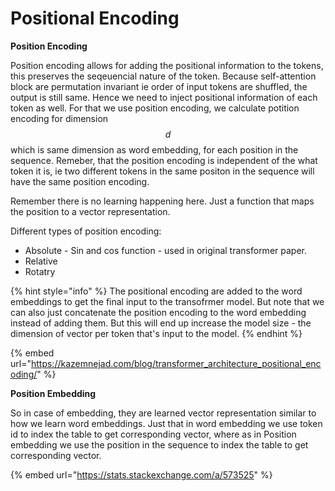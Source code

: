 # Positional Encoding

**Position Encoding**

Position encoding allows for adding the positional information to the tokens, this preserves the seqeuencial nature of the token. Because self-attention block are permutation invariant ie order of input tokens are shuffled, the output is still same. Hence we need to inject positional information of each token as well. For that we use position encoding, we calculate potition encoding  for dimension $$d$$which is same dimension as word embedding, for each position in the sequence. Remeber, that the position encoding is independent of the what token it is, ie two different tokens in the same positon in the sequence will have the same position encoding. &#x20;

Remember there is no learning happening here.  Just a function that maps the position to a vector representation.&#x20;

Different types of position encoding:

* Absolute  - Sin and cos function - used in original transformer paper.&#x20;
* Relative
* Rotatry

{% hint style="info" %}
The positional encoding are added to the word embeddings to get the final input to the transofrmer model. But note that we can also just concatenate the position encoding to the word embedding instead of adding them. But this will end up increase the model size - the dimension of vector per token that's input to the model.  &#x20;
{% endhint %}

{% embed url="https://kazemnejad.com/blog/transformer_architecture_positional_encoding/" %}

**Position Embedding**

So in case of embedding, they are learned vector representation similar to how we learn word embeddings. Just that in word embedding we use token id to index the table to get corresponding vector, where as in Position embedding we use the position in the sequence to index the table to get corresponding vector.&#x20;

{% embed url="https://stats.stackexchange.com/a/573525" %}
